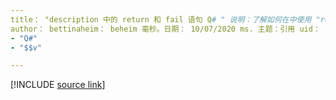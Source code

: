 ```yaml
---
title： "description 中的 return 和 fail 语句 Q# " 说明：了解如何在中使用 "return" 和 "fail" 语句 Q# 来结束子程序或程序。
author： bettinaheim： beheim 毫秒。日期： 10/07/2020 ms. 主题：引用 uid： qsharp。 returnsandtermination 非 loc：
- "Q#"
- "$$v"

---
```


<!---
# Returns and termination in Q#
-->

[!INCLUDE [source link](~/includes/qsharp-language/Specifications/Language/2_Statements/ReturnsAndTermination.md)]

